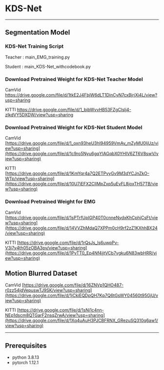 # KDS-Net 
-----------------------------------------------------------------------------------------------------------------------------


## Segmentation Model

### KDS-Net Training Script

Teacher :     main_EMG_training.py

Student :    main_KDS-Net_withcodebook.py


### Download Pretrained Weight for KDS-Net Teacher Model

CamVid      https://drive.google.com/file/d/1tkE2J4FbjW6dLT1DinCyN7cxBjrjXi4L/view?usp=sharing

KITTI       https://drive.google.com/file/d/1_bibWvvHB53FZgClslj4-zlkdVY5DXDW/view?usp=sharing


### Download Pretrained Weight for KDS-Net Student Model

CamVid      [https://drive.google.com/file/d/1_oxn93heU3hI94959VmAv_mZyMU0ljUz/view?usp=sharing](https://drive.google.com/file/d/1c9ro5Nyu6gqYIAGqbX0YHIV6ZT6V8swV/view?usp=sharing)

KITTI       [https://drive.google.com/file/d/1KmYqr4a7Q2ETPvyGv9M3dYCJnZkO-WTp/view?usp=sharing](https://drive.google.com/file/d/10U7iEFX2ClIMpZxp5uEvFL8joxTH57TB/view?usp=sharing)



### Download Pretrained Weight for EMG

CamVid	    [https://drive.google.com/file/d/1sPTrfUpIGP40T0cnneNydxKhCphjCsFt/view?usp=sharing](https://drive.google.com/file/d/14VVZhMdaQ7XPPm0cH9rf2zZ1KXhhBX24/view?usp=sharing)

KITTI	 [https://drive.google.com/file/d/1rQsJs_ls6uwpPv-V3j7y4th05zOBA3pv/view?usp=sharing](https://drive.google.com/file/d/1PvTT0_Ep4Nf4ijtVCb7vgku6N83wbHRR/view?usp=sharing)



## Motion Blurred Dataset

CamVid      [https://drive.google.com/file/d/16ZNVp1QHO487-r0zz54jdVepuswTJ9SK/view?usp=sharing](https://drive.google.com/file/d/1jCkiEQDpQH7Kp7Q6tGsWY04560t95GjU/view?usp=sharing)

KITTI       [https://drive.google.com/file/d/1sNi1c4nn-NEp1dscm8QTGarF2nsqZrwA/view?usp=sharing](https://drive.google.com/file/d/1Xq4uAuH3PJCBFRNX_GRezuSQ310q6aw1/view?usp=sharing)

-----------------------------------------------------------------------------------------------------------------------------

## Prerequisites

- python 3.8.13 
- pytorch 1.12.1
